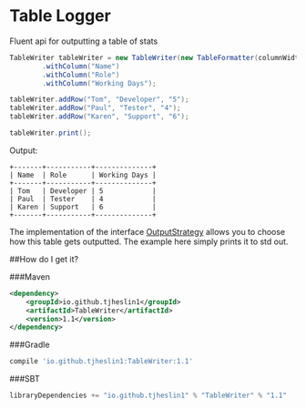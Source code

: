 # Table Logger

Fluent api for outputting a table of stats

```java
TableWriter tableWriter = new TableWriter(new TableFormatter(columnWidthCalculator), table -> System.out.println(table))
        .withColumn("Name")
        .withColumn("Role")
        .withColumn("Working Days");

tableWriter.addRow("Tom", "Developer", "5");
tableWriter.addRow("Paul", "Tester", "4");
tableWriter.addRow("Karen", "Support", "6");

tableWriter.print();
```

Output:

```
+-------+-----------+--------------+
| Name  | Role      | Working Days |
+-------+-----------+--------------+
| Tom   | Developer | 5            |
| Paul  | Tester    | 4            |
| Karen | Support   | 6            |
+-------+-----------+--------------+
```

The implementation of the interface [OutputStrategy](src/main/java/io/github/tjheslin1/tablewriter/OutputStrategy.java) allows you to choose how this table gets outputted.
The example here simply prints it to std out.

##How do I get it?

###Maven
```xml
<dependency>
    <groupId>io.github.tjheslin1</groupId>
    <artifactId>TableWriter</artifactId>
    <version>1.1</version>
</dependency>
```
###Gradle
```groovy
compile 'io.github.tjheslin1:TableWriter:1.1'
```
###SBT
```scala
libraryDependencies += "io.github.tjheslin1" % "TableWriter" % "1.1"
```
